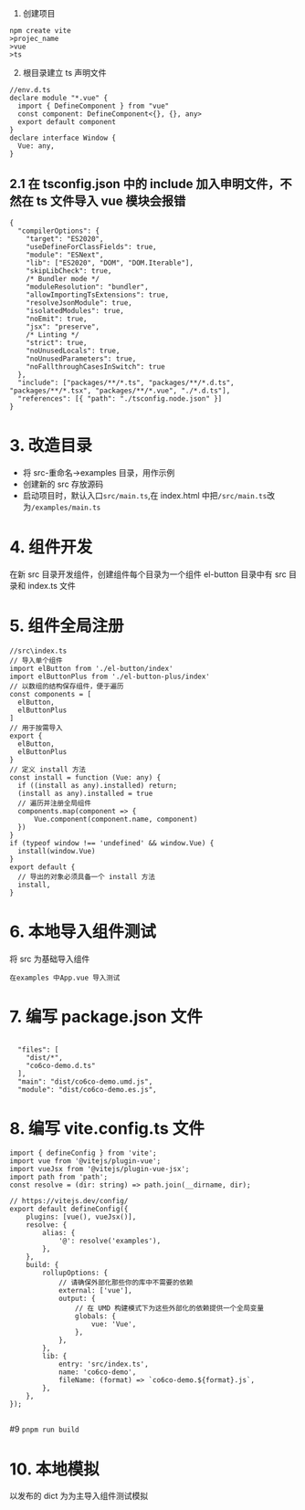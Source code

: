 1. 创建项目

```
npm create vite
>projec_name
>vue
>ts

```

2. 根目录建立 ts 声明文件

```
//env.d.ts
declare module "*.vue" {
  import { DefineComponent } from "vue"
  const component: DefineComponent<{}, {}, any>
  export default component
}
declare interface Window {
  Vue: any,
}
```

## 2.1 在 tsconfig.json 中的 include 加入申明文件，不然在 ts 文件导入 vue 模块会报错

```
{
  "compilerOptions": {
    "target": "ES2020",
    "useDefineForClassFields": true,
    "module": "ESNext",
    "lib": ["ES2020", "DOM", "DOM.Iterable"],
    "skipLibCheck": true,
    /* Bundler mode */
    "moduleResolution": "bundler",
    "allowImportingTsExtensions": true,
    "resolveJsonModule": true,
    "isolatedModules": true,
    "noEmit": true,
    "jsx": "preserve",
    /* Linting */
    "strict": true,
    "noUnusedLocals": true,
    "noUnusedParameters": true,
    "noFallthroughCasesInSwitch": true
  },
  "include": ["packages/**/*.ts", "packages/**/*.d.ts", "packages/**/*.tsx", "packages/**/*.vue", "./*.d.ts"],
  "references": [{ "path": "./tsconfig.node.json" }]
}
```

# 3. 改造目录

- 将 src-重命名->examples 目录，用作示例
- 创建新的 src 存放源码
- 启动项目时，默认入口`src/main.ts`,在 index.html 中把`/src/main.ts`改为`/examples/main.ts`

# 4. 组件开发

在新 src 目录开发组件，创建组件每个目录为一个组件 el-button 目录中有 src 目录和 index.ts 文件

# 5. 组件全局注册

```
//src\index.ts
// 导入单个组件
import elButton from './el-button/index'
import elButtonPlus from './el-button-plus/index'
// 以数组的结构保存组件，便于遍历
const components = [
  elButton,
  elButtonPlus
]
// 用于按需导入
export {
  elButton,
  elButtonPlus
}
// 定义 install 方法
const install = function (Vue: any) {
  if ((install as any).installed) return;
  (install as any).installed = true
  // 遍历并注册全局组件
  components.map(component => {
      Vue.component(component.name, component)
  })
}
if (typeof window !== 'undefined' && window.Vue) {
  install(window.Vue)
}
export default {
  // 导出的对象必须具备一个 install 方法
  install,
}
```

# 6. 本地导入组件测试

将 src 为基础导入组件

```
在examples 中App.vue 导入测试
```

# 7. 编写 package.json 文件

```

  "files": [
    "dist/*",
    "co6co-demo.d.ts"
  ],
  "main": "dist/co6co-demo.umd.js",
  "module": "dist/co6co-demo.es.js",
```

# 8. 编写 vite.config.ts 文件

```
import { defineConfig } from 'vite';
import vue from '@vitejs/plugin-vue';
import vueJsx from '@vitejs/plugin-vue-jsx';
import path from 'path';
const resolve = (dir: string) => path.join(__dirname, dir);

// https://vitejs.dev/config/
export default defineConfig({
	plugins: [vue(), vueJsx()],
	resolve: {
		alias: {
			'@': resolve('examples'),
		},
	},
	build: {
		rollupOptions: {
			// 请确保外部化那些你的库中不需要的依赖
			external: ['vue'],
			output: {
				// 在 UMD 构建模式下为这些外部化的依赖提供一个全局变量
				globals: {
					vue: 'Vue',
				},
			},
		},
		lib: {
			entry: 'src/index.ts',
			name: 'co6co-demo',
			fileName: (format) => `co6co-demo.${format}.js`,
		},
	},
});


```

#9 `pnpm run build `

# 10. 本地模拟

以发布的 dict 为为主导入组件测试模拟
